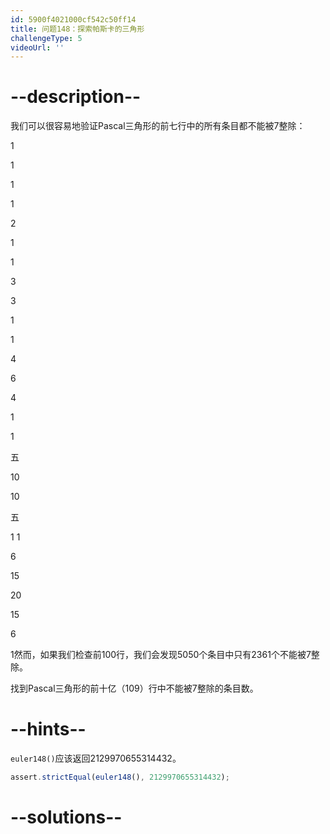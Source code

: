 ```yaml
---
id: 5900f4021000cf542c50ff14
title: 问题148：探索帕斯卡的三角形
challengeType: 5
videoUrl: ''
---
```


# --description--

我们可以很容易地验证Pascal三角形的前七行中的所有条目都不能被7整除：

1

1

1

1

2

1

1

3

3

1

1

4

6

4

1

1

五

10

10

五

1 1

6

15

20

15

6

1然而，如果我们检查前100行，我们会发现5050个条目中只有2361个不能被7整除。

找到Pascal三角形的前十亿（109）行中不能被7整除的条目数。

# --hints--

`euler148()`应该返回2129970655314432。

```js
assert.strictEqual(euler148(), 2129970655314432);
```

# --solutions--

